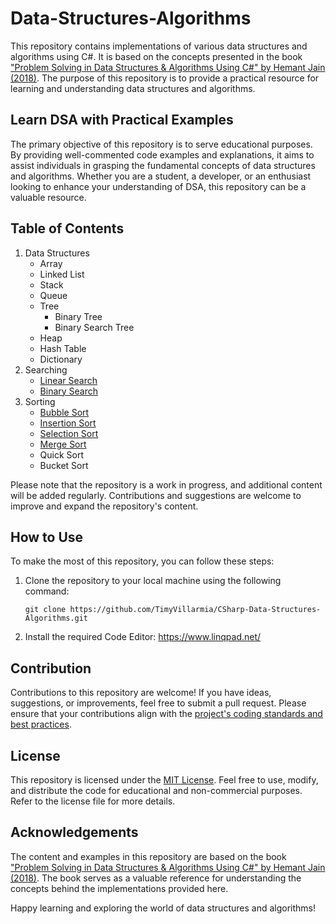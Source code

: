 # Data-Structures-Algorithms

This repository contains implementations of various data structures and algorithms using C#. It is based on the concepts presented in the book ["Problem Solving in Data Structures & Algorithms Using C#" by Hemant Jain (2018)](https://github.com/TimyVillarmia/CSharp-Data-Structures-Algorithms/blob/main/Hemant%20Jain%20-%20Problem%20Solving%20in%20Data%20Structures%20%26%20Algorithms%20Using%20C%23%20(2018).pdf). The purpose of this repository is to provide a practical resource for learning and understanding data structures and algorithms.

## Learn DSA with Practical Examples

The primary objective of this repository is to serve educational purposes. By providing well-commented code examples and explanations, it aims to assist individuals in grasping the fundamental concepts of data structures and algorithms. Whether you are a student, a developer, or an enthusiast looking to enhance your understanding of DSA, this repository can be a valuable resource.

## Table of Contents

1. Data Structures
   * Array
   * Linked List
   * Stack
   * Queue
   * Tree
      * Binary Tree
      * Binary Search Tree
   * Heap
   * Hash Table
   * Dictionary
2. Searching
   * [Linear Search](/SearchAlgorithm/LinearSearch.linq)
   * [Binary Search](/SearchAlgorithm/BinarySearch.linq)
3. Sorting
   * [Bubble Sort](/SortAlgorithm/BubbleSort.linq)
   * [Insertion Sort](/SortAlgorithm/InsertionSort.linq)
   * [Selection Sort](/SortAlgorithm/SelectionSort.linq)
   * [Merge Sort](/SortAlgorithm/MergeSort.linq)
   * Quick Sort
   * Bucket Sort

Please note that the repository is a work in progress, and additional content will be added regularly. Contributions and suggestions are welcome to improve and expand the repository's content.
## How to Use

To make the most of this repository, you can follow these steps:

1. Clone the repository to your local machine using the following command:

   ```
   git clone https://github.com/TimyVillarmia/CSharp-Data-Structures-Algorithms.git
   ```
2. Install the required Code Editor: https://www.linqpad.net/

## Contribution
Contributions to this repository are welcome! If you have ideas, suggestions, or improvements, feel free to submit a pull request. Please ensure that your contributions align with the [project's coding standards and best practices](/CONTRIBUTING.md).

## License
This repository is licensed under the [MIT License](/LICENSE.md). Feel free to use, modify, and distribute the code for educational and non-commercial purposes. Refer to the license file for more details.

## Acknowledgements

The content and examples in this repository are based on the book ["Problem Solving in Data Structures & Algorithms Using C#" by Hemant Jain (2018)](https://github.com/TimyVillarmia/CSharp-Data-Structures-Algorithms/blob/main/Hemant%20Jain%20-%20Problem%20Solving%20in%20Data%20Structures%20%26%20Algorithms%20Using%20C%23%20(2018).pdf). The book serves as a valuable reference for understanding the concepts behind the implementations provided here.

Happy learning and exploring the world of data structures and algorithms!
